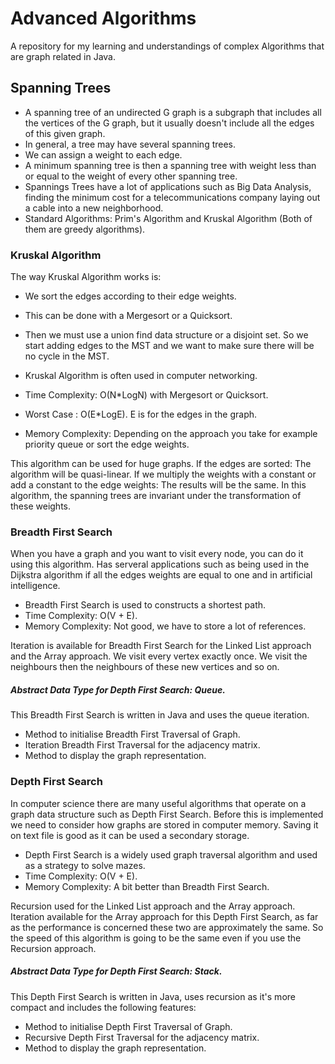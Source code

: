 # Advanced Algorithms

A repository for my learning and understandings of complex Algorithms that are graph related in Java.

## Spanning Trees
- A spanning tree of an undirected G graph is a subgraph that includes all the vertices of the G graph, 
  but it usually doesn't include all the edges of this given graph.
- In general, a tree may have several spanning trees.
- We can assign a weight to each edge.
- A minimum spanning tree is then a spanning tree with weight less than or equal to 
  the weight of every other spanning tree.
- Spannings Trees have a lot of applications such as Big Data Analysis, finding the minimum cost for a
  telecommunications company laying out a cable into a new neighborhood.
- Standard Algorithms: Prim's Algorithm and Kruskal Algorithm (Both of them are greedy algorithms).

### Kruskal Algorithm
The way Kruskal Algorithm works is:
- We sort the edges according to their edge weights.
- This can be done with a Mergesort or a Quicksort.
- Then we must use a union find data structure or a disjoint set. So we start adding
  edges to the MST and we want to make sure there will be no cycle in the MST.

- Kruskal Algorithm is often used in computer networking.
- Time Complexity: O(N*LogN) with Mergesort or Quicksort.
- Worst Case : O(E*LogE). E is for the edges in the graph.
- Memory Complexity: Depending on the approach you take for example priority queue or sort the edge weights.

This algorithm can be used for huge graphs.
If the edges are sorted: The algorithm will be quasi-linear.
If we multiply the weights with a constant or add a constant to the edge weights: The results will be the same.
In this algorithm, the spanning trees are invariant under the transformation of these weights.

### Breadth First Search
When you have a graph and you want to visit every node, you can do it using this algorithm. Has serveral applications such as being used in the Dijkstra algorithm if all the edges weights are equal to one and in artificial intelligence.

- Breadth First Search is used to constructs a shortest path.
- Time Complexity: O(V + E).
- Memory Complexity: Not good, we have to store a lot of references.

Iteration is available for Breadth First Search for the Linked List approach and the Array approach. We visit every vertex exactly once. We visit the neighbours then the neighbours of these new vertices and so on.

##### Abstract Data Type for Depth First Search: Queue.

This Breadth First Search is written in Java and uses the queue iteration.
- Method to initialise Breadth First Traversal of Graph.
- Iteration Breadth First Traversal for the adjacency matrix.
- Method to display the graph representation.

### Depth First Search
In computer science there are many useful algorithms that operate on a graph data structure such as Depth First Search. Before this is implemented we need to consider how graphs are stored in computer memory. Saving it on text file is good as it can be used a secondary storage.

- Depth First Search is a widely used graph traversal algorithm and used as a strategy to solve mazes.
- Time Complexity: O(V + E).
- Memory Complexity: A bit better than Breadth First Search.

Recursion used for the Linked List approach and the Array approach. Iteration available for the Array approach for this Depth First Search, as far as the performance is concerned these two are approximately the same. So the speed of this algorithm is going to be the same even if you use the Recursion approach.

##### Abstract Data Type for Depth First Search: Stack.

This Depth First Search is written in Java, uses recursion as it's more compact and includes the following features:
- Method to initialise Depth First Traversal of Graph.
- Recursive Depth First Traversal for the adjacency matrix.
- Method to display the graph representation.
